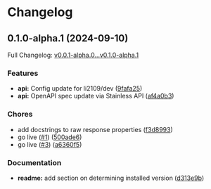 # Changelog

## 0.1.0-alpha.1 (2024-09-10)

Full Changelog: [v0.0.1-alpha.0...v0.1.0-alpha.1](https://github.com/li2109/vvallet-python/compare/v0.0.1-alpha.0...v0.1.0-alpha.1)

### Features

* **api:** Config update for li2109/dev ([9fafa25](https://github.com/li2109/vvallet-python/commit/9fafa25b089e53e6107aa404dd9df3dae685de65))
* **api:** OpenAPI spec update via Stainless API ([af4a0b3](https://github.com/li2109/vvallet-python/commit/af4a0b3e9a30412322d43586c8d4f989faa68c01))


### Chores

* add docstrings to raw response properties ([f3d8993](https://github.com/li2109/vvallet-python/commit/f3d89935a30731c51a9fa01e26e173ff27121103))
* go live ([#1](https://github.com/li2109/vvallet-python/issues/1)) ([500ade6](https://github.com/li2109/vvallet-python/commit/500ade6a27248f323b5b108a677cc97c3502b5a9))
* go live ([#3](https://github.com/li2109/vvallet-python/issues/3)) ([a6360f5](https://github.com/li2109/vvallet-python/commit/a6360f52d370cebd752c6d491a24a9e62c5469e2))


### Documentation

* **readme:** add section on determining installed version ([d313e9b](https://github.com/li2109/vvallet-python/commit/d313e9b0118e83ae8b218207020e4ccb200b2ecb))
